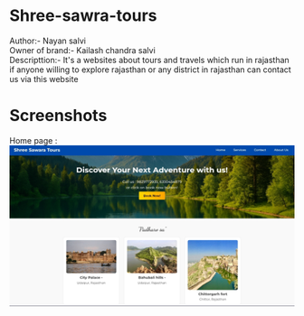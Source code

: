 # Shree-sawra-tours
Author:- Nayan salvi
<br>
Owner of brand:- Kailash chandra salvi
<br>
Descripttion:- It's a websites about tours and travels which run in rajasthan if anyone willing to explore rajasthan or any district in rajasthan can contact us via this website
<br>

# Screenshots
Home page :<img src="Home.jpg" alt="home">

<br>


